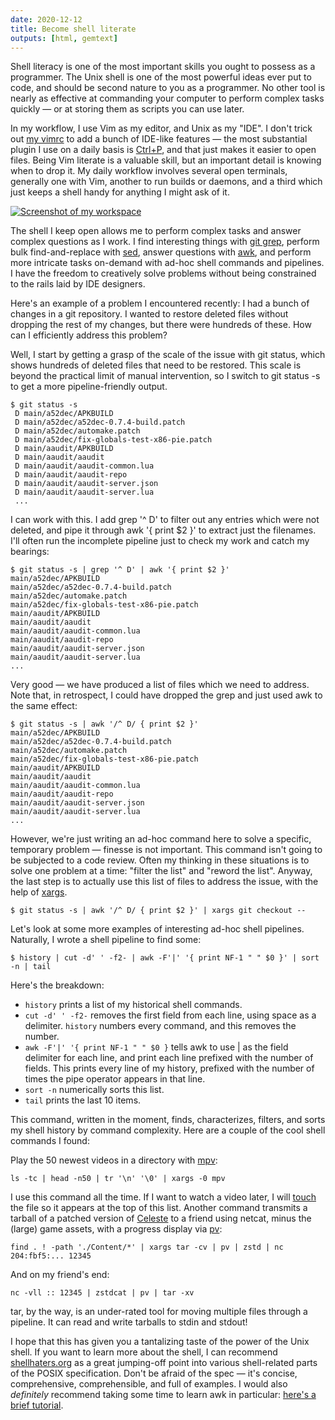 ```yaml
---
date: 2020-12-12
title: Become shell literate
outputs: [html, gemtext]
---
```


Shell literacy is one of the most important skills you ought to possess as a
programmer. The Unix shell is one of the most powerful ideas ever put to code,
and should be second nature to you as a programmer. No other tool is nearly as
effective at commanding your computer to perform complex tasks quickly &mdash;
or at storing them as scripts you can use later.

In my workflow, I use Vim as my editor, and Unix as my "IDE". I don't trick out
[my vimrc](https://git.sr.ht/~sircmpwn/dotfiles/tree/master/.vimrc) to add a
bunch of IDE-like features &mdash; the most substantial plugin I use on a daily
basis is [Ctrl+P](https://github.com/ctrlpvim/ctrlp.vim), and that just makes it
easier to open files. Being Vim literate is a valuable skill, but an important
detail is knowing when to drop it. My daily workflow involves several open
terminals, generally one with Vim, another to run builds or daemons, and a third
which just keeps a shell handy for anything I might ask of it.

[![Screenshot of my workspace](https://l.sr.ht/g_oL.png)](https://l.sr.ht/g_oL.png)

The shell I keep open allows me to perform complex tasks and answer complex
questions as I work. I find interesting things with [git grep][git grep],
perform bulk find-and-replace with [sed][sed], answer questions with
[awk][awk], and perform more intricate tasks on-demand with ad-hoc shell
commands and pipelines. I have the freedom to creatively solve problems without
being constrained to the rails laid by IDE designers.

[git grep]: https://git-scm.com/docs/git-grep
[sed]: https://pubs.opengroup.org/onlinepubs/9699919799/utilities/sed.html#top
[awk]: https://pubs.opengroup.org/onlinepubs/9699919799/utilities/awk.html#top

Here's an example of a problem I encountered recently: I had a bunch of changes
in a git repository. I wanted to restore deleted files without dropping the rest
of my changes, but there were hundreds of these. How can I efficiently address
this problem?

Well, I start by getting a grasp of the scale of the issue with git status,
which shows hundreds of deleted files that need to be restored. This scale is
beyond the practical limit of manual intervention, so I switch to git status
-s to get a more pipeline-friendly output.

```
$ git status -s
 D main/a52dec/APKBUILD
 D main/a52dec/a52dec-0.7.4-build.patch
 D main/a52dec/automake.patch
 D main/a52dec/fix-globals-test-x86-pie.patch
 D main/aaudit/APKBUILD
 D main/aaudit/aaudit
 D main/aaudit/aaudit-common.lua
 D main/aaudit/aaudit-repo
 D main/aaudit/aaudit-server.json
 D main/aaudit/aaudit-server.lua
 ...
```

I can work with this. I add grep \'^ D\' to filter out any entries which were
not deleted, and pipe it through awk \'{ print $2 }\' to extract just the
filenames. I'll often run the incomplete pipeline just to check my work and
catch my bearings:

```
$ git status -s | grep '^ D' | awk '{ print $2 }'
main/a52dec/APKBUILD
main/a52dec/a52dec-0.7.4-build.patch
main/a52dec/automake.patch
main/a52dec/fix-globals-test-x86-pie.patch
main/aaudit/APKBUILD
main/aaudit/aaudit
main/aaudit/aaudit-common.lua
main/aaudit/aaudit-repo
main/aaudit/aaudit-server.json
main/aaudit/aaudit-server.lua
...
```

Very good &mdash; we have produced a list of files which we need to address.
Note that, in retrospect, I could have dropped the grep and just used awk to the
same effect:

```
$ git status -s | awk '/^ D/ { print $2 }'
main/a52dec/APKBUILD
main/a52dec/a52dec-0.7.4-build.patch
main/a52dec/automake.patch
main/a52dec/fix-globals-test-x86-pie.patch
main/aaudit/APKBUILD
main/aaudit/aaudit
main/aaudit/aaudit-common.lua
main/aaudit/aaudit-repo
main/aaudit/aaudit-server.json
main/aaudit/aaudit-server.lua
...
```

However, we're just writing an ad-hoc command here to solve a specific,
temporary problem &mdash; finesse is not important. This command isn't going to
be subjected to a code review. Often my thinking in these situations is to solve
one problem at a time: "filter the list" and "reword the list".  Anyway, the
last step is to actually use this list of files to address the issue, with the
help of [xargs][xargs].

[xargs]: https://pubs.opengroup.org/onlinepubs/9699919799/utilities/xargs.html#top

```
$ git status -s | awk '/^ D/ { print $2 }' | xargs git checkout --
```

Let's look at some more examples of interesting ad-hoc shell pipelines.
Naturally, I wrote a shell pipeline to find some:

```
$ history | cut -d' ' -f2- | awk -F'|' '{ print NF-1 " " $0 }' | sort -n | tail
```

Here's the breakdown:

- `history` prints a list of my historical shell commands.
- `cut -d' ' -f2-` removes the first field from each line, using space as a
  delimiter. `history` numbers every command, and this removes the number.
- `awk -F'|' '{ print NF-1 " " $0 }` tells awk to use | as the field delimiter
  for each line, and print each line prefixed with the number of fields. This
  prints every line of my history, prefixed with the number of times the pipe
  operator appears in that line.
- `sort -n` numerically sorts this list.
- `tail` prints the last 10 items.

This command, written in the moment, finds, characterizes, filters, and sorts my
shell history by command complexity. Here are a couple of the cool shell
commands I found:

Play the 50 newest videos in a directory with
[mpv](https://github.com/mpv-player/mpv):

```
ls -tc | head -n50 | tr '\n' '\0' | xargs -0 mpv
```

I use this command all the time. If I want to watch a video later, I will
[touch][touch] the file so it appears at the top of this list. Another command
transmits a tarball of a patched version of [Celeste][celeste] to a friend using
netcat, minus the (large) game assets, with a progress display via [pv][pv]:

[touch]: https://pubs.opengroup.org/onlinepubs/9699919799/utilities/touch.html#top
[Celeste]: http://www.celestegame.com/
[pv]: http://www.ivarch.com/programs/pv.shtml

```
find . ! -path './Content/*' | xargs tar -cv | pv | zstd | nc 204:fbf5:... 12345
```

And on my friend's end:

```
nc -vll :: 12345 | zstdcat | pv | tar -xv
```

tar, by the way, is an under-rated tool for moving multiple files through a
pipeline. It can read and write tarballs to stdin and stdout!

I hope that this has given you a tantalizing taste of the power of the Unix
shell. If you want to learn more about the shell, I can recommend
[shellhaters.org](http://shellhaters.org/) as a great jumping-off point into
various shell-related parts of the POSIX specification. Don't be afraid of the
spec &mdash; it's concise, comprehensive, comprehensible, and full of examples.
I would also *definitely* recommend taking some time to learn awk in particular:
[here's a brief tutorial](https://ferd.ca/awk-in-20-minutes.html).
